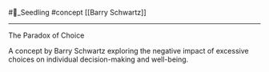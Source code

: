 #🌱_Seedling 
#concept 
[[Barry Schwartz]]

---

The Paradox of Choice

A concept by Barry Schwartz exploring the negative impact of excessive choices on individual decision-making and well-being.